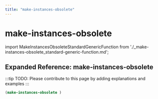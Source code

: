 ```yaml
---
title: "make-instances-obsolete"
---
```


# make-instances-obsolete

import MakeInstancesObsoleteStandardGenericFunction from './_make-instances-obsolete_standard-generic-function.md';

<MakeInstancesObsoleteStandardGenericFunction />

## Expanded Reference: make-instances-obsolete

:::tip
TODO: Please contribute to this page by adding explanations and examples
:::

```lisp
(make-instances-obsolete )
```
